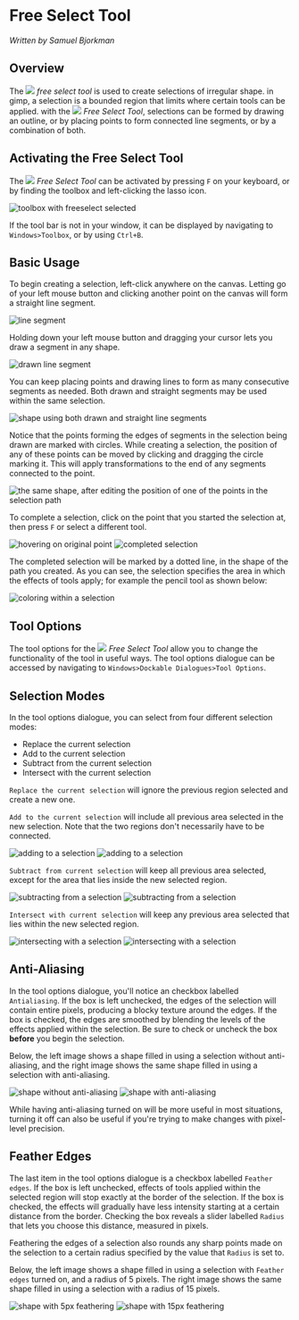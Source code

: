 # Free Select Tool

*Written by Samuel Bjorkman*

## Overview

The ![](../images/freeselecttool.png) *free select tool* is used to create selections of irregular shape. in gimp, a selection is a bounded region that limits where certain tools can be applied. with the ![](../images/freeselecttool.png) *Free Select Tool*, selections can be formed by drawing an outline, or by placing points to form connected line segments, or by a combination of both. 


## Activating the Free Select Tool

The ![](../images/freeselecttool.png) *Free Select Tool* can be activated by pressing `F` on your keyboard, or by finding the toolbox and left-clicking the lasso icon.

![toolbox with freeselect selected](../images/lassoicon.png)

If the tool bar is not in your window, it can be displayed by navigating to `Windows>Toolbox`, or by using `Ctrl+B`. 

## Basic Usage

To begin creating a selection, left-click anywhere on the canvas. Letting go of your left mouse button and clicking another point on the canvas will form a straight line segment.

![line segment](../images/linesegment.png)

 Holding down your left mouse button and dragging your cursor lets you draw a segment in any shape. 

![drawn line segment](../images/drawnsegment.png)

You can keep placing points and drawing lines to form as many consecutive segments as needed. Both drawn and straight segments may be used within the same selection.

![shape using both drawn and straight line segments](../images/straightanddrawnsegments.png)

Notice that the points forming the edges of segments in the selection being drawn are marked with circles. While creating a selection, the position of any of these points can be moved by clicking and dragging the circle marking it. This will apply transformations to the end of any segments connected to the point.

![the same shape, after editing the position of one of the points in the selection path](../images/transformedsegments.png)

To complete a selection, click on the point that you started the selection at, then press `F` or select a different tool.

![hovering on original point](../images/hoveronoriginalpoint.png)
![completed selection](../images/complete%20selection.png)

The completed selection will be marked by a dotted line, in the shape of the path you created. As you can see, the selection specifies the area in which the effects of tools apply; for example the pencil tool as shown below:

![coloring within a selection](../images/coloring%20in%20selection.png)

## Tool Options

The tool options for the ![](../images/freeselecttool.png) *Free Select Tool* allow you to change the functionality of the tool in useful ways. The tool options dialogue can be accessed by navigating to `Windows>Dockable Dialogues>Tool Options`. 

## Selection Modes

In the tool options dialogue, you can select from four different selection modes:

- Replace the current selection
- Add to the current selection
- Subtract from the current selection
- Intersect with the current selection

`Replace the current selection` will ignore the previous region selected and create a new one.

`Add to the current selection` will include all previous area selected in the new selection. Note that the two regions don't necessarily have to be connected.

![adding to a selection](../images/addtoselection1.png) ![adding to a selection](../images/addtoselection2.png)

`Subtract from current selection` will keep all previous area selected, except for the area that lies inside the new selected region.

![subtracting from a selection](../images/subtractfromselection1.png) ![subtracting from a selection](../images/subtractfromselection2.png)

`Intersect with current selection` will keep any previous area selected that lies within the new selected region.

![intersecting with a selection](../images/intersectselection1.png) ![intersecting with a selection](../images/intersectselection2.png)


## Anti-Aliasing

In the tool options dialogue, you'll notice an checkbox labelled `Antialiasing`. If the box is left unchecked, the edges of the selection will contain entire pixels, producing a blocky texture around the edges. If the box is checked, the edges are smoothed by blending the levels of the effects applied within the selection. Be sure to check or uncheck the box **before** you begin the selection.

Below, the left image shows a shape filled in using a selection without anti-aliasing, and the right image shows the same shape filled in using a selection with anti-aliasing.

![shape without anti-aliasing](../images/anti_aliasing_off.png) ![shape with anti-aliasing](../images/anti_aliasing_on.png)


While having anti-aliasing turned on will be more useful in most situations, turning it off can also be useful if you're trying to make changes with pixel-level precision.


## Feather Edges

The last item in the tool options dialogue is a checkbox labelled `Feather edges`. If the box is left unchecked, effects of tools applied within the selected region will stop exactly at the border of the selection. If the box is checked, the effects will gradually have less intensity starting at a certain distance from the border. Checking the box reveals a slider labelled `Radius` that lets you choose this distance, measured in pixels.

Feathering the edges of a selection also rounds any sharp points made on the selection to a certain radius specified by the value that `Radius` is set to.

Below, the left image shows a shape filled in using a selection with `Feather edges` turned on, and a radius of 5 pixels. The right image shows the same shape filled in using a selection with a radius of 15 pixels.

![shape with 5px feathering](../images/feather5px.png) ![shape with 15px feathering](../images/feather15px.png)






